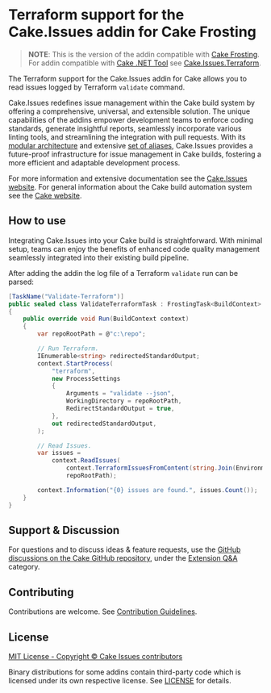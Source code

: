 # Terraform support for the Cake.Issues addin for Cake Frosting

> **NOTE**:
> This is the version of the addin compatible with [Cake Frosting].
> For addin compatible with [Cake .NET Tool] see [Cake.Issues.Terraform](https://www.nuget.org/packages/Cake.Issues.Terraform).

The Terraform support for the Cake.Issues addin for Cake allows you to read issues logged by Terraform `validate` command.

Cake.Issues redefines issue management within the Cake build system by offering a comprehensive, universal, and extensible solution.
The unique capabilities of the addins empower development teams to enforce coding standards, generate insightful reports,
seamlessly incorporate various linting tools, and streamlining the integration with pull requests.
With its [modular architecture] and extensive [set of aliases], Cake.Issues provides a future-proof infrastructure for issue management
in Cake builds, fostering a more efficient and adaptable development process.

For more information and extensive documentation see the [Cake.Issues website](https://cakeissues.net).
For general information about the Cake build automation system see the [Cake website](http://cakebuild.net).

## How to use

Integrating Cake.Issues into your Cake build is straightforward.
With minimal setup, teams can enjoy the benefits of enhanced code quality management seamlessly integrated into their existing build pipeline.

After adding the addin the log file of a Terraform `validate` run can be parsed:

```csharp
[TaskName("Validate-Terraform")]
public sealed class ValidateTerraformTask : FrostingTask<BuildContext>
{
    public override void Run(BuildContext context)
    {
        var repoRootPath = @"c:\repo";

        // Run Terraform.
        IEnumerable<string> redirectedStandardOutput;
        context.StartProcess(
            "terraform",
            new ProcessSettings
            {
                Arguments = "validate --json",
                WorkingDirectory = repoRootPath,
                RedirectStandardOutput = true,
            },
            out redirectedStandardOutput,
        );

        // Read Issues.
        var issues =
            context.ReadIssues(
                context.TerraformIssuesFromContent(string.Join(Environment.NewLine, redirectedStandardOutput)),
                repoRootPath);

        context.Information("{0} issues are found.", issues.Count());
    }
}
```

## Support & Discussion

For questions and to discuss ideas & feature requests, use the [GitHub discussions on the Cake GitHub repository](https://github.com/cake-build/cake/discussions), under the [Extension Q&A](https://github.com/orgs/cake-build/discussions/categories/extension-q-a) category.

## Contributing

Contributions are welcome. See [Contribution Guidelines](https://github.com/cake-contrib/Cake.Issues/blob/develop/CONTRIBUTING.md).

## License

[MIT License - Copyright © Cake Issues contributors](LICENSE)

Binary distributions for some addins contain third-party code which is licensed under its own respective license.
See [LICENSE](https://github.com/cake-contrib/Cake.Issues/blob/develop/LICENSE) for details.

[modular architecture]: https://cakeissues.net/docs/fundamentals/architecture
[set of aliases]: https://cakeissues.net/dsl/
[Cake Frosting]: https://cakebuild.net/docs/running-builds/runners/cake-frosting
[Cake .NET Tool]: https://cakebuild.net/docs/running-builds/runners/dotnet-tool
